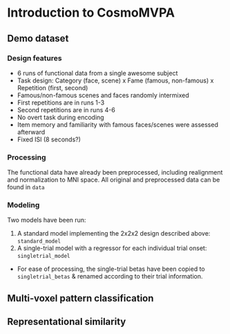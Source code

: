 # Introduction to CosmoMVPA
## Demo dataset
### Design features
- 6 runs of functional data from a single awesome subject
- Task design: Category (face, scene) x Fame (famous, non-famous) x Repetition (first, second)
 - Famous/non-famous scenes and faces randomly intermixed
 - First repetitions are in runs 1-3
 - Second repetitions are in runs 4-6
- No overt task during encoding
- Item memory and familiarity with famous faces/scenes were assessed afterward
- Fixed ISI (8 seconds?)

### Processing
The functional data have already been preprocessed, including realignment and normalization to MNI space. All original and preprocessed data can be found in `data`

### Modeling
Two models have been run:

1. A standard model implementing the 2x2x2 design described above: `standard_model`
2. A single-trial model with a regressor for each individual trial onset: `singletrial_model`
  - For ease of processing, the single-trial betas have been copied to `singletrial_betas` & renamed according to their trial information.

## Multi-voxel pattern classification

## Representational similarity


